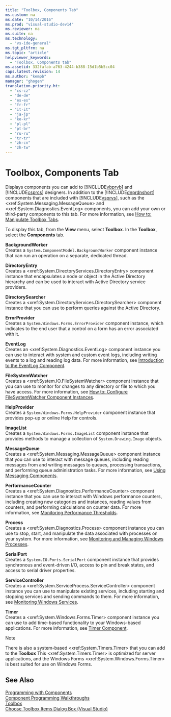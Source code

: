 ```yaml
---
title: "Toolbox, Components Tab"
ms.custom: na
ms.date: "10/14/2016"
ms.prod: "visual-studio-dev14"
ms.reviewer: na
ms.suite: na
ms.technology: 
  - "vs-ide-general"
ms.tgt_pltfrm: na
ms.topic: "article"
helpviewer_keywords: 
  - "Toolbox, Components tab"
ms.assetid: 332fafab-a763-4244-b388-15d1b5b5cc04
caps.latest.revision: 14
ms.author: "kempb"
manager: "ghogen"
translation.priority.ht: 
  - "cs-cz"
  - "de-de"
  - "es-es"
  - "fr-fr"
  - "it-it"
  - "ja-jp"
  - "ko-kr"
  - "pl-pl"
  - "pt-br"
  - "ru-ru"
  - "tr-tr"
  - "zh-cn"
  - "zh-tw"
---
```

# Toolbox, Components Tab
Displays components you can add to [!INCLUDE[vbprvb](../codequality/includes/vbprvb_md.md)] and [!INCLUDE[csprcs](../datatools/includes/csprcs_md.md)] designers. In addition to the [!INCLUDE[dnprdnshort](../codequality/includes/dnprdnshort_md.md)] components that are included with [!INCLUDE[vsprvs](../codequality/includes/vsprvs_md.md)], such as the \<xref:System.Messaging.MessageQueue> and \<xref:System.Diagnostics.EventLog> components, you can add your own or third-party components to this tab. For more information, see [How to: Manipulate Toolbox Tabs](assetId:///21285050-cadd-455a-b1f5-a2289a89c4db).  
  
 To display this tab, from the **View** menu, select **Toolbox**. In the **Toolbox**, select the **Components** tab.  
  
 **BackgroundWorker**  
 Creates a `System.ComponentModel.BackgroundWorker` component instance that can run an operation on a separate, dedicated thread.  
  
 **DirectoryEntry**  
 Creates a \<xref:System.DirectoryServices.DirectoryEntry> component instance that encapsulates a node or object in the Active Directory hierarchy and can be used to interact with Active Directory service providers.  
  
 **DirectorySearcher**  
 Creates a \<xref:System.DirectoryServices.DirectorySearcher> component instance that you can use to perform queries against the Active Directory.  
  
 **ErrorProvider**  
 Creates a `System.Windows.Forms.ErrorProvider` component instance, which indicates to the end user that a control on a form has an error associated with it.  
  
 **EventLog**  
 Creates an \<xref:System.Diagnostics.EventLog> component instance you can use to interact with system and custom event logs, including writing events to a log and reading log data. For more information, see [Introduction to the EventLog Component](assetId:///a2ba4f28-4b1a-435e-99ef-51b28e21f805).  
  
 **FileSystemWatcher**  
 Creates a \<xref:System.IO.FileSystemWatcher> component instance that you can use to monitor for changes to any directory or file to which you have access. For more information, see [How to: Configure FileSystemWatcher Component Instances](assetId:///2e628234-4951-4135-8a86-28b924070d50).  
  
 **HelpProvider**  
 Creates a `System.Windows.Forms.HelpProvider` component instance that provides pop-up or online Help for controls.  
  
 **ImageList**  
 Creates a `System.Windows.Forms.ImageList` component instance that provides methods to manage a collection of `System.Drawing.Image` objects.  
  
 **MessageQueue**  
 Creates a \<xref:System.Messaging.MessageQueue> component instance that you can use to interact with message queues, including reading messages from and writing messages to queues, processing transactions, and performing queue administration tasks. For more information, see [Using Messaging Components](assetId:///922dbac7-26f0-4e39-b666-ccfc184793d7).  
  
 **PerformanceCounter**  
 Creates a \<xref:System.Diagnostics.PerformanceCounter> component instance that you can use to interact with Windows performance counters, including creating new categories and instances, reading values from counters, and performing calculations on counter data. For more information, see [Monitoring Performance Thresholds](assetId:///b8b44a55-31d0-4b45-9517-8c1b1e4fdc91).  
  
 **Process**  
 Creates a \<xref:System.Diagnostics.Process> component instance you can use to stop, start, and manipulate the data associated with processes on your system. For more information, see [Monitoring and Managing Windows Processes](assetId:///a86bd4c1-b92c-49a0-8f32-61d67837b45e).  
  
 **SerialPort**  
 Creates a `System.IO.Ports.SerialPort` component instance that provides synchronous and event-driven I/O, access to pin and break states, and access to serial driver properties.  
  
 **ServiceController**  
 Creates a \<xref:System.ServiceProcess.ServiceController> component instance you can use to manipulate existing services, including starting and stopping services and sending commands to them. For more information, see [Monitoring Windows Services](assetId:///4542ee3f-e052-4cb9-8726-58e9420de222).  
  
 **Timer**  
 Creates a \<xref:System.Windows.Forms.Timer> component instance you can use to add time-based functionality to your Windows-based applications. For more information, see [Timer Component](../Topic/Timer%20Component%20\(Windows%20Forms\).md).  
  
> [!NOTE]
>  There is also a system-based \<xref:System.Timers.Timer> that you can add to the **Toolbox** This \<xref:System.Timers.Timer> is optimized for server applications, and the Windows Forms \<xref:System.Windows.Forms.Timer> is best suited for use on Windows Forms.  
  
## See Also  
 [Programming with Components](../Topic/Programming%20with%20Components.md)   
 [Component Programming Walkthroughs](../Topic/Component%20Programming%20Walkthroughs.md)   
 [Toolbox](../reference/toolbox.md)   
 [Choose Toolbox Items Dialog Box (Visual Studio)](assetId:///bd07835f-18a8-433e-bccc-7141f65263bb)